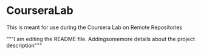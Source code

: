 # CourseraLab
This is meant for use during the Coursera Lab on Remote Repositories

"""I am editing the README file. Addingsomemore details about the project description"""

